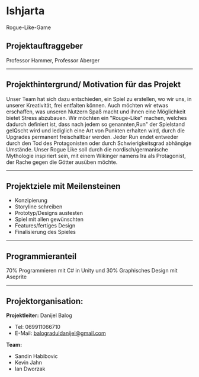 # Ishjarta
Rogue-Like-Game

## Projektauftraggeber
Professor Hammer, Professor Aberger
<hr>

## Projekthintergrund/ Motivation für das Projekt
Unser Team hat sich dazu entschieden, ein Spiel zu erstellen, wo wir uns, in unserer Kreativität, frei entfalten können.
Auch möchten wir etwas erschaffen, was unseren Nutzern Spaß macht und ihnen eine Möglichkeit bietet Stress
abzubauen.
Wir möchten ein "Rouge-Like" machen, welches dadurch definiert ist, dass nach jedem so genannten,Run" der
Spielstand gelQscht wird und lediglich eine Art von Punkten erhalten wird, durch die Upgrades permanent freischaltbar
werden. Jeder Run endet entweder durch den Tod des Protagonisten oder durch Schwierigkeitsgrad abhängige
Umstände.
Unser Rogue Like soll durch die nordisch/germanische Mythologie inspiriert sein, mit einem Wikinger namens Ira als
Protagonist, der Rache gegen die Götter ausüben möchte. 
<hr>

## Projektziele mit Meilensteinen
- Konzipierung
- Storyline schreiben
- Prototyp/Designs austesten
- Spiel mit allen gewünschten
- Features/fertiges Design
- Finalisierung des Spieles 
<hr>

## Programmieranteil
70% Programmieren mit C# in Unity und 30% Graphisches Design mit Aseprite
<hr>

## Projektorganisation:
<b>Projektleiter:</b> Danijel Balog 
- Tel: 069911066710 
- E-Mail: balograduldanijel@gmail.com

<b>Team:</b>
- Sandin Habibovic
- Kevin Jahn
- lan Dworzak 
